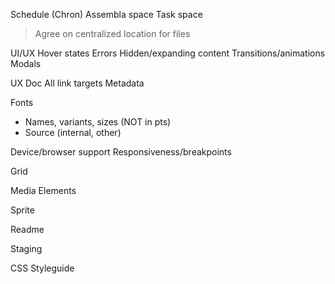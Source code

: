 Schedule (Chron)
Assembla space
Task space

> Agree on centralized location for files

UI/UX
Hover states
Errors
Hidden/expanding content
Transitions/animations
Modals

UX Doc
All link targets
Metadata

Fonts
- Names, variants, sizes (NOT in pts)
- Source (internal, other)

Device/browser support
Responsiveness/breakpoints

Grid

Media Elements

Sprite


Readme

Staging

CSS Styleguide

